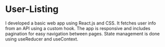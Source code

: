 # User-Listing
I developed a basic web app using React.js and CSS. It fetches user info from an API using a custom hook. The app is responsive and includes pagination for easy navigation between pages. State management is done using useReducer and useContext.
